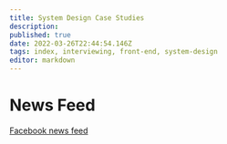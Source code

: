 ```yaml
---
title: System Design Case Studies
description: 
published: true
date: 2022-03-26T22:44:54.146Z
tags: index, interviewing, front-end, system-design
editor: markdown
---
```


# News Feed
[Facebook news feed](/web-development/interviewing/front-end/system-design-case-studies/facebook-news-feed)